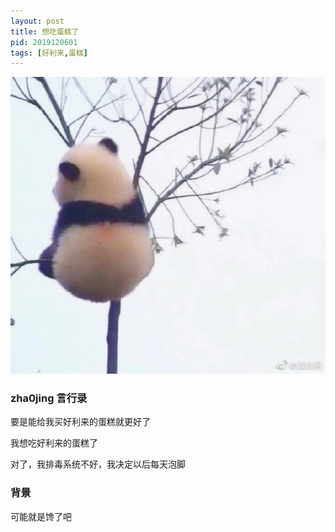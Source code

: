 ```yaml
---
layout: post
title: 想吃蛋糕了
pid: 2019120601
tags: [好利来,蛋糕] 
---
```


![](/uploads/2019/12/02-panda-on-tree.jpeg)


### zha0jing 言行录

要是能给我买好利来的蛋糕就更好了

我想吃好利来的蛋糕了

对了，我排毒系统不好，我决定以后每天泡脚

### 背景

可能就是馋了吧